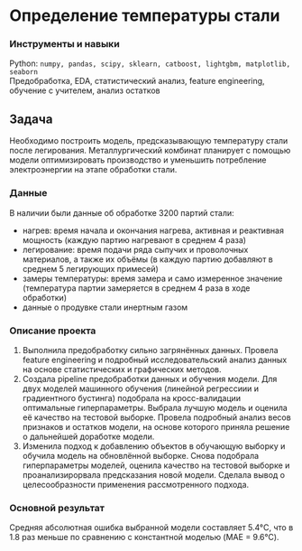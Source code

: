 # Определение температуры стали

### Инструменты и навыки
Python: `numpy, pandas, scipy, sklearn, catboost, lightgbm, matplotlib, seaborn`  
Предобработка, EDA, статистический анализ, feature engineering, обучение с учителем, анализ остатков
## Задача

Необходимо построить модель, предсказывающую температуру стали после легирования. Металлургический комбинат планирует с помощью модели оптимизировать производство и уменьшить потребление электроэнергии на этапе обработки стали. 

### Данные
В наличии были данные об обработке 3200 партий стали:
* нагрев: время начала и окончания нагрева, активная и реактивная мощность (каждую партию нагревают в среднем 4 раза)
* легирование: время подачи ряда сыпучих и проволочных материалов, а также их объёмы (в каждую партию добавляют в среднем 5 легирующих примесей)
* замеры температуры: время замера и само измеренное значение (температура партии замеряется в среднем 4 раза в ходе обработки)
* данные о продувке стали инертным газом
 
### Описание проекта
1. Выполнила предобработку сильно загрянённых данных. Провела feature engineering и подробный исследовательский анализ данных на основе статистических и графических методов. 
2. Создала pipeline предобработки данных и обучения модели. Для двух моделей машинного обучения (линейной регрессиии и градиентного бустинга) подобрала на кросс-валидации оптимальные гиперпараметры. Выбрала лучшую модель и оценила её качество на тестовой выборке. Провела подробный анализ весов признаков и остатков модели, на основе которого приняла решение о дальнейшей доработке модели.
3. Изменила подход к добавлению объектов в обучающую выборку и обучила модель на обновлённой выборке. Снова подобрала гиперпараметры моделей, оценила качество на тестовой выборке и проанализирорвала предсказания новой модели. Сделала вывод о целесообразности применения рассмотренного подхода.

### Основной результат
Средняя абсолютная ошибка выбранной модели составляет 5.4°C, что в 1.8 раз меньше по сравнению с константной моделью (MAE = 9.6°C).
